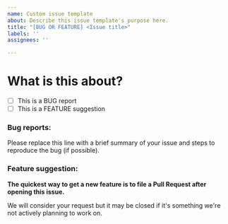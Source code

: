```yaml
---
name: Custom issue template
about: Describe this issue template's purpose here.
title: "[BUG OR FEATURE] <Issue title>"
labels: ''
assignees: ''

---
```


<!-- Please make sure to read or README. Always be polite and give us as much details as possible. -->

# What is this about?

- [ ] This is a BUG report
- [ ] This is a FEATURE suggestion

<!-- You can erase any parts of this template not applicable to your Issue. -->

### Bug reports:

Please replace this line with a brief summary of your issue and steps to reproduce the bug (if possible).

### Feature suggestion:

**The quickest way to get a new feature is to file a Pull Request after opening this issue.**

We will consider your request but it may be closed if it's something we're not actively planning to work on.
